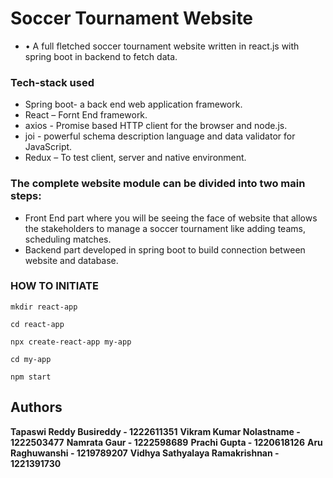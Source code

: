 # Soccer Tournament Website

- • A full fletched soccer tournament website written in react.js with spring boot in backend to fetch data.

### Tech-stack used

- Spring boot- a back end web application framework.
- React – Fornt End framework.
- axios - Promise based HTTP client for the browser and node.js.
- joi - powerful schema description language and data validator for JavaScript.
- Redux – To test client, server and native environment.

### The complete website module can be divided into two main steps:

- Front End part where you will be seeing the face of website that allows the stakeholders to manage a soccer tournament like adding teams, scheduling matches.
- Backend part developed in spring boot to build connection between website and database.

### HOW TO INITIATE

```
mkdir react-app
```

```
cd react-app
```

```
npx create-react-app my-app
```

```
cd my-app
```

```
npm start
```

## Authors

**Tapaswi Reddy Busireddy - 1222611351**
**Vikram Kumar Nolastname - 1222503477**
**Namrata Gaur - 1222598689**
**Prachi Gupta - 1220618126**
**Aru Raghuwanshi - 1219789207**
**Vidhya Sathyalaya Ramakrishnan - 1221391730**
